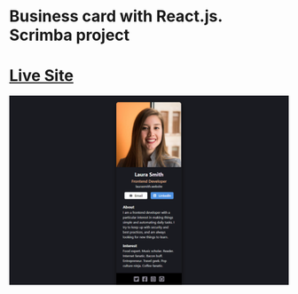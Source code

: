 # Business card with React.js. Scrimba project

# [Live Site](https://business-card-psi-five.vercel.app/)

![](./screenshot.png)
